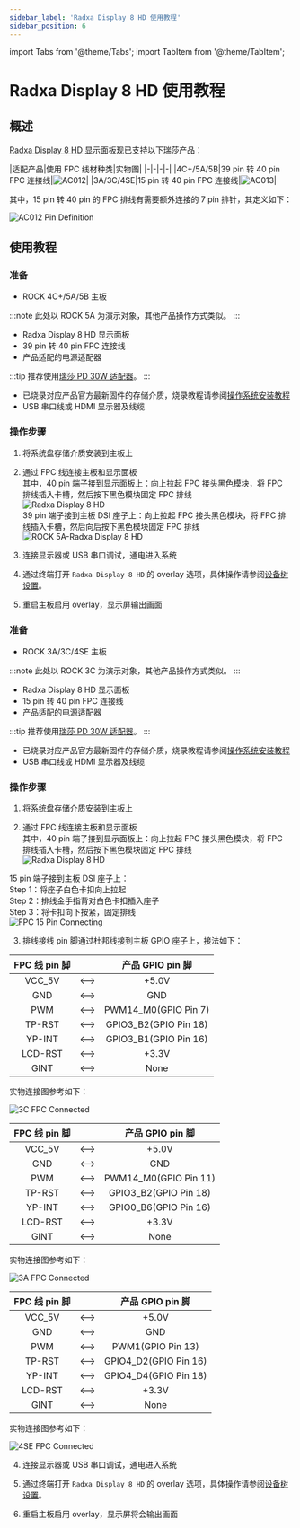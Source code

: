 ```yaml
---
sidebar_label: 'Radxa Display 8 HD 使用教程'
sidebar_position: 6
---
```


import Tabs from '@theme/Tabs';
import TabItem from '@theme/TabItem';

# Radxa Display 8 HD 使用教程

## 概述

[Radxa Display 8 HD](lcd-8-hd-product) 显示面板现已支持以下瑞莎产品：  

|适配产品|使用 FPC 线材种类|实物图|
|-|-|-|-|
|4C+/5A/5B|39 pin 转 40 pin FPC 连接线|![AC012](/img/accessories/lcd-8-hd/ac013.webp)|
|3A/3C/4SE|15 pin 转 40 pin FPC 连接线|![AC013](/img/accessories/lcd-8-hd/ac012.webp)|

其中，15 pin 转 40 pin 的 FPC 排线有需要额外连接的 7 pin 排针，其定义如下：

![AC012 Pin Definition](/img/accessories/lcd-8-hd/ac012-pin-definition.webp)

## 使用教程

<Tabs queryString="mode">
<TabItem value="39pin" label="4C+/5A/5B">

### 准备

- ROCK 4C+/5A/5B 主板

:::note
此处以 ROCK 5A 为演示对象，其他产品操作方式类似。
:::

- Radxa Display 8 HD 显示面板
- 39 pin 转 40 pin FPC 连接线
- 产品适配的电源适配器

:::tip
推荐使用[瑞莎 PD 30W 适配器](/accessories/pd_30w)。
:::

- 已烧录对应产品官方最新固件的存储介质，烧录教程请参阅[操作系统安装教程](/general-tutorial/os-installation)
- USB 串口线或 HDMI 显示器及线缆
 
### 操作步骤

1. 将系统盘存储介质安装到主板上

2. 通过 FPC 线连接主板和显示面板  
 其中，40 pin 端子接到显示面板上：向上拉起 FPC 接头黑色模块，将 FPC 排线插入卡槽，然后按下黑色模块固定 FPC 排线  
 ![Radxa Display 8 HD](/img/accessories/8hd-connect-fpc.webp)  
 39 pin 端子接到主板 DSI 座子上：向上拉起 FPC 接头黑色模块，将 FPC 排线插入卡槽，然后向后按下黑色模块固定 FPC 排线  
 ![ROCK 5A-Radxa Display 8 HD](/img/accessories/rock5a-connect-fpc.webp)

3. 连接显示器或 USB 串口调试，通电进入系统

4. 通过终端打开 `Radxa Display 8 HD` 的 overlay 选项，具体操作请参阅[设备树设置](/radxa-os/rsetup/devicetree)。

5. 重启主板启用 overlay，显示屏输出画面

</TabItem>
<TabItem value="15pin" label="3A/3C/4SE">

### 准备

- ROCK 3A/3C/4SE 主板

:::note
此处以 ROCK 3C 为演示对象，其他产品操作方式类似。
:::

- Radxa Display 8 HD 显示面板
- 15 pin 转 40 pin FPC 连接线
- 产品适配的电源适配器

:::tip
推荐使用[瑞莎 PD 30W 适配器](/accessories/pd_30w)。
:::

- 已烧录对应产品官方最新固件的存储介质，烧录教程请参阅[操作系统安装教程](/general-tutorial/os-installation)
- USB 串口线或 HDMI 显示器及线缆
 
### 操作步骤

1. 将系统盘存储介质安装到主板上

2. 通过 FPC 线连接主板和显示面板  
 其中，40 pin 端子接到显示面板上：向上拉起 FPC 接头黑色模块，将 FPC 排线插入卡槽，然后按下黑色模块固定 FPC 排线  
 ![Radxa Display 8 HD](/img/accessories/8hd-connect-fpc.webp)  

 15 pin 端子接到主板 DSI 座子上：  
Step 1：将座子白色卡扣向上拉起  
Step 2：排线金手指背对白色卡扣插入座子  
Step 3：将卡扣向下按紧，固定排线  
 ![FPC 15 Pin Connecting](/img/accessories/lcd-8-hd/fpc-15-pin-connecting.webp)

3. 排线接线 pin 脚通过杜邦线接到主板 GPIO 座子上，接法如下：

<Tabs>
<TabItem value="3c" label="ROCK 3C">
<div className='gpio_style'>

|FPC 线 pin 脚||产品 GPIO pin 脚|
|:-:|:-:|:-:|
|VCC_5V |<-->|<div className='red'>+5.0V</div>	 |
|GND	|<-->|<div className='black'>GND</div>	 |
|PWM	|<-->|PWM14_M0(GPIO Pin 7)				 |
|TP-RST |<-->|GPIO3_B2(GPIO Pin 18)				 |
|YP-INT |<-->|GPIO3_B1(GPIO Pin 16)				 |
|LCD-RST|<-->|<div className='yellow'>+3.3V</div>|
|GINT	|<-->|None								 |

实物连接图参考如下：

![3C FPC Connected](/img/accessories/lcd-8-hd/3c-fpc-connected.webp)

</div>
</TabItem>
<TabItem value="3a" label="ROCK 3A">
<div className='gpio_style'>

|FPC 线 pin 脚||产品 GPIO pin 脚|
|:-:|:-:|:-:|
|VCC_5V |<-->|<div className='red'>+5.0V</div>	 |
|GND	|<-->|<div className='black'>GND</div>	 |
|PWM	|<-->|PWM14_M0(GPIO Pin 11)				 |
|TP-RST |<-->|GPIO3_B2(GPIO Pin 18)				 |
|YP-INT |<-->|GPIO0_B6(GPIO Pin 16)				 |
|LCD-RST|<-->|<div className='yellow'>+3.3V</div>|
|GINT	|<-->|None								 |

实物连接图参考如下：

![3A FPC Connected](/img/accessories/lcd-8-hd/3a-fpc-connected.webp)

</div>
</TabItem>
<TabItem value="4se" label="ROCK 4SE">
<div className='gpio_style'>

|FPC 线 pin 脚||产品 GPIO pin 脚|
|:-:|:-:|:-:|
|VCC_5V |<-->|<div className='red'>+5.0V</div>	 |
|GND	|<-->|<div className='black'>GND</div>	 |
|PWM	|<-->|PWM1(GPIO Pin 13)					 |
|TP-RST |<-->|GPIO4_D2(GPIO Pin 16)				 |
|YP-INT |<-->|GPIO4_D4(GPIO Pin 18)				 |
|LCD-RST|<-->|<div className='yellow'>+3.3V</div>|
|GINT	|<-->|None								 |

实物连接图参考如下：

![4SE FPC Connected](/img/accessories/lcd-8-hd/4se-fpc-connected.webp)

</div>
</TabItem>
</Tabs>

4. 连接显示器或 USB 串口调试，通电进入系统

5. 通过终端打开 `Radxa Display 8 HD` 的 overlay 选项，具体操作请参阅[设备树设置](/radxa-os/rsetup/devicetree)。

6. 重启主板启用 overlay，显示屏将会输出画面

</TabItem>
</Tabs>
